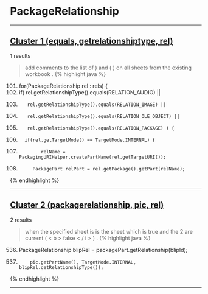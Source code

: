 # PackageRelationship

***

## [Cluster 1 (equals, getrelationshiptype, rel)](./1)
1 results
> add comments to the list of ) and ( ) on all sheets from the existing workbook . 
{% highlight java %}
101. for(PackageRelationship rel : rels) {
103.    if( rel.getRelationshipType().equals(RELATION_AUDIO) ||
104.        rel.getRelationshipType().equals(RELATION_IMAGE) ||
105.        rel.getRelationshipType().equals(RELATION_OLE_OBJECT) ||
106.        rel.getRelationshipType().equals(RELATION_PACKAGE) ) {
107.       if(rel.getTargetMode() == TargetMode.INTERNAL) {
110.             relName = PackagingURIHelper.createPartName(rel.getTargetURI());
114.          PackagePart relPart = rel.getPackage().getPart(relName);
{% endhighlight %}

***

## [Cluster 2 (packagerelationship, pic, rel)](./2)
2 results
> when the specified sheet is is the sheet which is true and the 2 are current ( < b > false < / i > ) . 
{% highlight java %}
536. PackageRelationship blipRel = packagePart.getRelationship(blipId);
550.         pic.getPartName(), TargetMode.INTERNAL, blipRel.getRelationshipType());
{% endhighlight %}

***

